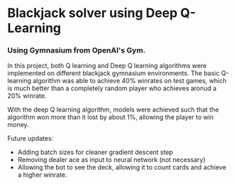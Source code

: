 # Blackjack solver using Deep Q-Learning

### Using Gymnasium from OpenAI's Gym. 

In this project, both Q learning and Deep Q learning algorithms were implemented on different blackjack gymnasium environments. 
The basic Q-learning algorithm was able to achieve 40% winrates on test games, which is much better than a completely random player who achieves aronud a 20% winrate.

With the deep Q learning algorithm, models were achieved such that the algorithm won more than it lost by about 1%, allowing the player to win money. 

Future updates:
- Adding batch sizes for cleaner gradient descent step
- Removing dealer ace as input to neural network (not necessary)
- Allowing the bot to see the deck, allowing it to count cards and achieve a higher winrate.
